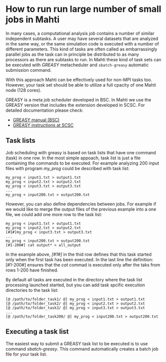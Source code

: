 # How to run run large number of small jobs in Mahti

In many cases, a computational analysis job contains a number of similar independent subtasks. 
A user may have several datasets that are analyzed in the same way, or the same simulation code 
is executed with a number of different parameters. This kind of tasks are often called as 
embarrassingly parallel jobs as the task can in principle be distributed to as many processors 
as there are subtasks to run. In Mahti these kind of task sets can be executed with *GREASY* metacheduler 
and `sbatch-greasy` automatic submission command. 

With this approach Mahti can be effectively used for non-MPI tasks too. However, your task set should be able to utilize a full cpacity of one Mahti node (128 cores).

GREASY is a meta job scheduler developed in BSC. In Mahti we use
the GREASY version that includes the extension developed in SCSC. 
For detailed documentation please check:

   * [GREASY manual (BSC)](https://github.com/BSC-Support-Team/GREASY/raw/master/doc/greasy_userguide.pdf)
   * [GREASY instructions at SCSC](https://user.cscs.ch/tools/high_throughput/)
   
## Task lists

Job scheduling with greasy is based on task lists that have one command (task) in one row. In the most simple appoach,
task list is just a file containing the commands to be executed. For example analyzing 200 input files with program _my_prog_ 
could be described with task list:
```text
my_prog < input1.txt > output1.txt
my_prog < input2.txt > output2.txt
my_prog < input3.txt > output3.txt
...
my_prog < input200.txt > output200.txt
```

However, you can also define dependencies between jobs. For example if we would like to merge the output files of the previous example into a one file, we could add one more row to the task list:

```text
my_prog < input1.txt > output1.txt
my_prog < input2.txt > output2.txt
[#1#]my_prog < input3.txt > output3.txt
...
my_prog < input200.txt > output200.txt
[#1-200#] cat output* > all_output
```
In the example above, _[#1#]_ in the thid row defines that this task started only when the first task has been executed. 
In the last line the definition:
[#1-200#] ensures that the _cat_ commad is executed only after the taks from rows 1-200 have finished.

By default all tasks are executed in the directory where the task list processing launched started, but you can add task spcific execution directories to the task list:

```text
[@ /path/to/folder_task1/ @] my_prog < input1.txt > output1.txt
[@ /path/to/folder_task2/ @] my_prog < input2.txt > output2.txt
[@ /path/to/folder_task3/ @] my_prog < input3.txt > output3.txt
...
[@ /path/to/folder_task200/ @] my_prog < input200.txt > output200.txt
```

## Executing a task list

The easiest way to submit a GREASY task list to be executed is to use command _sbatch-greasy_.
This command automatically creates a batch job file for your task list. 


